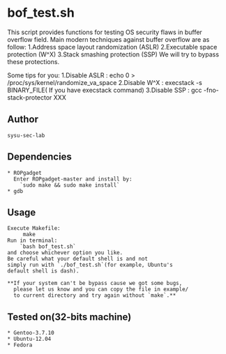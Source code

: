 bof_test.sh
===========

This script provides functions for testing OS security
flaws in buffer overflow field.
Main modern techniques against buffer overflow are as follow:
    1.Address space layout randomization (ASLR)
    2.Executable space protection (W^X)
    3.Stack smashing protection (SSP)
We will try to bypass these protections.

Some tips for you:
     1.Disable ASLR : echo 0 > /proc/sys/kernel/randomize_va_space
     2.Disable W^X : execstack -s BINARY_FILE( If you have execstack command)
     3.Disable SSP : gcc -fno-stack-protector XXX

Author
------
    sysu-sec-lab

Dependencies
------------
    * ROPgadget
	  Enter ROPgadget-master and install by:
	  	`sudo make && sudo make install`
    * gdb

Usage
-----
    Execute Makefile:
    	 make
    Run in terminal:
    	`bash bof_test.sh`
    and choose whichever option you like.
    Be careful what your default shell is and not
    simply run with `./bof_test.sh`(for example, Ubuntu's
    default shell is dash).

    **If your system can't be bypass cause we got some bugs,
      please let us know and you can copy the file in example/
      to current directory and try again without `make`.**

Tested on(32-bits machine)
--------------------------
    * Gentoo-3.7.10
    * Ubuntu-12.04
    * Fedora
